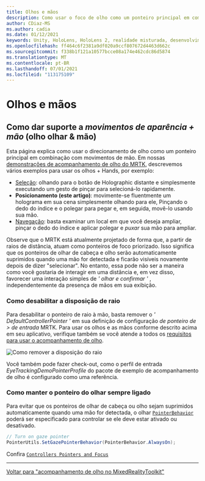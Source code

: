 ```yaml
---
title: Olhos e mãos
description: Como usar o foco de olho como um ponteiro principal em combinação com movimentos de mão no MRTK
author: CDiaz-MS
ms.author: cadia
ms.date: 01/12/2021
keywords: Unity, HoloLens, HoloLens 2, realidade misturada, desenvolvimento, MRTK, EyeTracking,
ms.openlocfilehash: ff464c6f2381a9df020a9ccf807672d4463d662c
ms.sourcegitcommit: f338b1f121a10577bcce08a174e462cdc86d5874
ms.translationtype: MT
ms.contentlocale: pt-BR
ms.lasthandoff: 07/01/2021
ms.locfileid: "113175109"
---
```

# <a name="eyes-and-hands"></a>Olhos e mãos

## <a name="how-to-support-_look--hand-motions_-eye-gaze--hand-gestures"></a>Como dar suporte a _movimentos de aparência + mão_ (olho olhar & mão)

Esta página explica como usar o direcionamento de olho como um ponteiro principal em combinação com movimentos de mão.
Em nossas [demonstrações de acompanhamento de olho do MRTK](../../example-scenes/eye-tracking-examples-overview.md), descrevemos vários exemplos para usar os olhos + Hands, por exemplo:

- [Seleção](eye-tracking-target-selection.md): olhando para o botão de Holographic distante e simplesmente executando um gesto de pinçar para selecioná-lo rapidamente.
- **Posicionamento (este artigo)**: movimente-se fluentmente um holograma em sua cena simplesmente olhando para ele, Pinçando o dedo do índice e o polegar para pegar e, em seguida, movê-lo usando sua mão.
- [Navegação](eye-tracking-navigation.md): basta examinar um local em que você deseja ampliar, pinçar o dedo do índice e aplicar polegar e _puxar_ sua mão para ampliar.

Observe que o MRTK está atualmente projetado de forma que, a partir de raios de distância, atuam como ponteiros de foco priorizado.
Isso significa que os ponteiros de olhar de cabeça e olho serão automaticamente suprimidos quando uma mão for detectada e ficarão visíveis novamente depois de dizer "selecionar".
No entanto, essa pode não ser a maneira como você gostaria de interagir em uma distância e, em vez disso, favorecer uma interação simples de _' olhar e confirmar '_ , independentemente da presença de mãos em sua exibição.

### <a name="how-to-disable-the-hand-ray"></a>Como desabilitar a disposição de raio

Para desabilitar o ponteiro de raio à mão, basta remover o _' DefaultControllerPointer '_ em sua definição de configuração _de ponteiro de > de entrada_ MRTK.
Para usar os olhos e as mãos conforme descrito acima em seu aplicativo, verifique também se você atende a todos os [requisitos para usar o acompanhamento de olho](eye-tracking-basic-setup.md).

![Como remover a disposição do raio](../../images/eye-tracking/mrtk_setup_removehandray.jpg)

Você também pode fazer check-out, como o perfil de entrada _EyeTrackingDemoPointerProfile_ do pacote de exemplo de acompanhamento de olho é configurado como uma referência.

### <a name="how-to-keep-gaze-pointer-always-on"></a>Como manter o ponteiro do olhar sempre ligado

Para evitar que os ponteiros de olhar de cabeça ou olho sejam suprimidos automaticamente quando uma mão for detectada, o olhar [`PointerBehavior`](xref:Microsoft.MixedReality.Toolkit.Input.PointerBehavior) poderá ser especificado para controlar se ele deve estar ativado ou desativado.

```c#
// Turn on gaze pointer
PointerUtils.SetGazePointerBehavior(PointerBehavior.AlwaysOn);
```

Confira [`Controllers Pointers and Focus`](../../../architecture/controllers-pointers-and-focus.md)

---
[Voltar para "acompanhamento de olho no MixedRealityToolkit"](eye-tracking-main.md)
